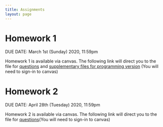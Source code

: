 ```yaml
---
title: Assignments
layout: page
---
```


# Homework 1

DUE DATE: March 1st (Sunday) 2020, 11:59pm

Homework 1 is available via canvas.
The following link will direct you to the file for [questions](https://yale.instructure.com/files/3623567/download?download_frd=1) and [supplementary files for programming version](https://yale.instructure.com/files/3623568/download?download_frd=1) (You will need to sign-in to canvas)

# Homework 2

DUE DATE: April 28th (Tuesday) 2020, 11:59pm

Homework 2 is available via canvas.
The following link will direct you to the file for [questions](https://yale.instructure.com/files/3795296/download?download_frd=1)(You will need to sign-in to canvas)
